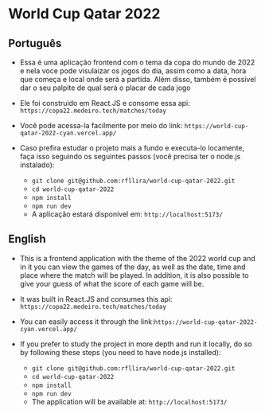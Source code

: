 # World Cup Qatar 2022

## Português

* Essa é uma aplicação frontend com o tema da copa do mundo de 2022 e nela voce pode visulaizar os jogos do dia, assim como a data, hora que começa e local onde será a partida. Além disso, também é possivel dar o seu palpite de qual será o placar de cada jogo

* Ele foi construido em React.JS e consome essa api: ```https://copa22.medeiro.tech/matches/today```

* Você pode acessa-la facilmente por meio do link: ```https://world-cup-qatar-2022-cyan.vercel.app/```

* Caso prefira estudar o projeto mais a fundo e executa-lo locamente, faça isso seguindo os seguintes passos (você precisa ter o node.js instalado):

  * ```git clone git@github.com:rfllira/world-cup-qatar-2022.git```
  * ```cd world-cup-qatar-2022```
  * ```npm install```
  * ```npm run dev```
  * A aplicação estará disponível em: ```http://localhost:5173/```


## English

* This is a frontend application with the theme of the 2022 world cup and in it you can view the games of the day, as well as the date, time and place where the match will be played. In addition, it is also possible to give your guess of what the score of each game will be.

* It was built in React.JS and consumes this api: ```https://copa22.medeiro.tech/matches/today```

* You can easily access it through the link:```https://world-cup-qatar-2022-cyan.vercel.app/```

* If you prefer to study the project in more depth and run it locally, do so by following these steps (you need to have node.js installed):

  * ```git clone git@github.com:rfllira/world-cup-qatar-2022.git```
  * ```cd world-cup-qatar-2022```
  * ```npm install```
  * ```npm run dev```
  * The application will be available at: ```http://localhost:5173/```
